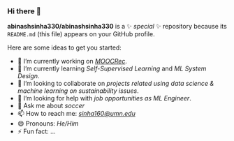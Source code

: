 ### Hi there 👋


**abinashsinha330/abinashsinha330** is a ✨ _special_ ✨ repository because its `README.md` (this file) appears on your GitHub profile.

Here are some ideas to get you started:

- 🔭 I’m currently working on *[MOOCRec](https://github.com/abinashsinha330/MOOCRec)*.
- 🌱 I’m currently learning *Self-Supervised Learning* and *ML System Design*.
- 👯 I’m looking to collaborate on *projects related using data science & machine learning on sustainability issues*.
- 🤔 I’m looking for help with *job opportunities as ML Engineer*.
- 💬 Ask me about *soccer*
- 📫 How to reach me: *sinha160@umn.edu*
- 😄 Pronouns: *He/Him*
- ⚡ Fun fact: ...
